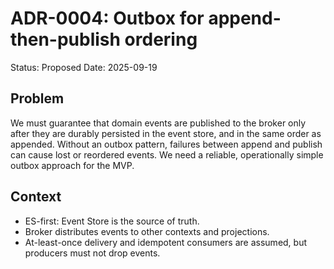 # ADR-0004: Outbox for append-then-publish ordering

Status: Proposed
Date: 2025-09-19

## Problem

We must guarantee that domain events are published to the broker only after they are durably persisted in the event store, and in the same order as appended. Without an outbox pattern, failures between append and publish can cause lost or reordered events. We need a reliable, operationally simple outbox approach for the MVP.

## Context

- ES-first: Event Store is the source of truth.
- Broker distributes events to other contexts and projections.
- At-least-once delivery and idempotent consumers are assumed, but producers must not drop events.
